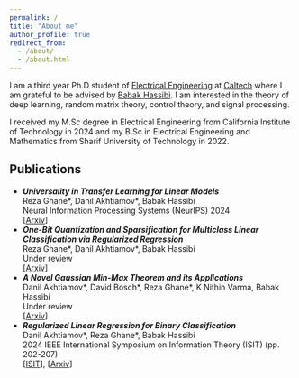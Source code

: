 ```yaml
---
permalink: /
title: "About me"
author_profile: true
redirect_from: 
  - /about/
  - /about.html
---
```


<!-- Hi! Welcome to my website. -->
<!-- 
About me
====== -->
I am a third year Ph.D student of <a href="https://www.ee.caltech.edu/">Electrical Engineering</a> at <a href="https://www.caltech.edu/">Caltech</a> where I am grateful to be advised by <a href="https://www.eas.caltech.edu/people/hassibi#profile-d0b3cee6-tab">Babak Hassibi</a>. I am interested in the theory of deep learning, random matrix theory, control theory, and signal processing.
<!-- I am mostly interested in the characterization of generalization error for various deep learning paradigms. -->

I received my M.Sc degree in Electrical Engineering from California Institute of Technology in 2024 and my B.Sc in Electrical Engineering and Mathematics from Sharif University of Technology in 2022.

Publications
------

<ul>
  <li>
    <i><b>Universality in Transfer Learning for Linear Models</b></i><br>
    Reza Ghane*, Danil Akhtiamov*, Babak Hassibi <br> 
    Neural Information Processing Systems (NeurIPS) 2024 <br>
    [<a href="https://arxiv.org/abs/2410.02164">Arxiv</a>]
  </li>
  <li><i><b>One-Bit Quantization and Sparsification for Multiclass Linear Classification via Regularized Regression</b></i><br>
    Reza Ghane*, Danil Akhtiamov*, Babak Hassibi <br> 
    Under review <br>
    [<a href="https://arxiv.org/abs/2402.10474">Arxiv</a>]
  </li>
  <li><i><b>A Novel Gaussian Min-Max Theorem and its Applications</b></i><br>
    Danil Akhtiamov*, David Bosch*, Reza Ghane*, K Nithin Varma, Babak Hassibi <br> 
    Under review <br>
    [<a href="https://arxiv.org/abs/2402.07356">Arxiv</a>]
  </li>
  <li><i><b>Regularized Linear Regression for Binary Classification</b></i><br>
    Danil Akhtiamov*, Reza Ghane*, Babak Hassibi <br> 
    2024 IEEE International Symposium on Information Theory (ISIT) (pp. 202-207) <br>
    [<a href="https://ieeexplore.ieee.org/stamp/stamp.jsp?arnumber=10619631&casa_token=qJzAYAr5NKwAAAAA:2dj8_6T_4MMbwceTfesruUzNLPHBEOgSCKlk9QaPr5Jk50MWt1WpYInZ9W3Yi5VkclZS08QvZA&tag=1">ISIT</a>], [<a href="https://arxiv.org/abs/2311.02270">Arxiv</a>]
  </li>
</ul> 